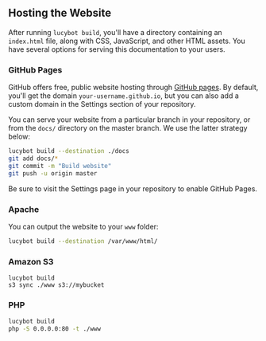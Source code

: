 ## Hosting the Website

After running `lucybot build`, you'll have a directory containing
an `index.html` file, along with CSS, JavaScript, and other HTML
assets. You have several options for serving this documentation to
your users.

### GitHub Pages
GitHub offers free, public website hosting through [GitHub pages](https://pages.github.com/).
By default, you'll get the domain `your-username.github.io`, but you can also
add a custom domain in the Settings section of your repository.

You can serve your website from a particular branch in your repository, or
from the `docs/` directory on the master branch. We use the latter
strategy below:

```bash
lucybot build --destination ./docs
git add docs/*
git commit -m "Build website"
git push -u origin master
```

Be sure to visit the Settings page in your repository to enable GitHub Pages.

### Apache
You can output the website to your `www` folder:
```bash
lucybot build --destination /var/www/html/
```

### Amazon S3
```
lucybot build
s3 sync ./www s3://mybucket
```

### PHP
```bash
lucybot build
php -S 0.0.0.0:80 -t ./www
```
